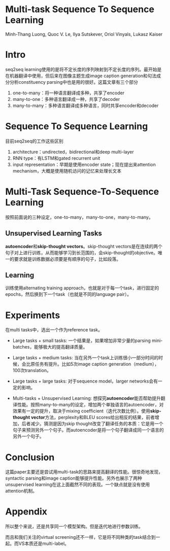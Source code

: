 # Multi-task Sequence To Sequence Learning

Minh-Thang Luong, Quoc V. Le, Ilya Sutskever, Oriol Vinyals, Lukasz Kaiser

# Intro

seq2seq learning使用的是将不定长度的序列映射到不定长度的序列。最开始是在机器翻译中使用，但后来在图像主题生成image caption generation和句法成分分析constituency parsing中也是用的很好。这篇文章有三个部分

1. one-to-many：将一种语言翻译成多种，共享了encoder
2. many-to-one：多种语言翻译成一种，共享了decoder
3. many-to-many：多种语言翻译成多种语言，同时共享encoder和decoder

# Sequence To Sequence Learning

目前seq2seq的工作这些区别

1. architecture：undirected，bidirectional和deep multi-layer
2. RNN type：有LSTM和gated recurrent unit
3. input representation：早期是使用encoder state；现在提出来attention mechanism，大概是使用随机访问的记忆来处理长文本

# Multi-Task Sequence-To-Sequence Learning

按照前面说的三种设定，one-to-many，many-to-one，many-to-many。

## Unsupervised Learning Tasks

**autoencoder**和**skip-thought vectors**。skip-thought vectors是在连续的两个句子对上进行训练，从而能够学习到长范围的，会skip-thought的objective。唯一的要求就是训练数据必须要是有顺序的句子，比如段落。

## Learning

训练使用alternating training approach，也就是对于每一个task，进行固定的epochs，然后换到下一个task（也就是不同的language pair）。

# Experiments

在multi tasks中，选出一个作为reference task。

+ Large tasks + small tasks: 一个结果是，如果增加非常少量的parsing mini-batches，能够极大的提高翻译质量。

+ Large tasks + medium tasks: 当在另外一个task上训练很小一部分时间的时候，会比原任务有提升。比如5次image caption generation（medium），100次translation。

+ Large tasks + large tasks: 对于sequence model，larger networks会有一定的影响。

+ Multi-tasks + Unsupervised Learning: 想探究**autoencoder**能否帮助提升翻译性能。按照many-to-many的设定，增加两个单独语言的autoencoder，对效果有一定的提升，取决于mixing coefficient（迭代次数比例）。使用**skip-thought vector**方法，perplexity和BLEU scores给出相反的结果，前者增加，后者减少。猜测是因为skip thought改变了翻译任务的本质：它是用一个句子来预测另外一个句子。而autoencoder是将一个句子翻译成同一个语言的另外一个句子。

# Conclusion

这篇paper主要还是尝试用multi-task的思路来提高翻译的性能。很惊奇地发现，syntactic parsing和image caption能够提升性能。另外也展示了两种unsupervised learning在这上面截然不同的表现。一个缺点就是没有使用attention机制。

# Appendix

所以整个来说，还是共享同一个模型架构。但是迭代地进行参数训练。

而且和我们关注的virtual screening还不一样，它是将不同种类的task结合到一起。而VS本质还是multi-label。